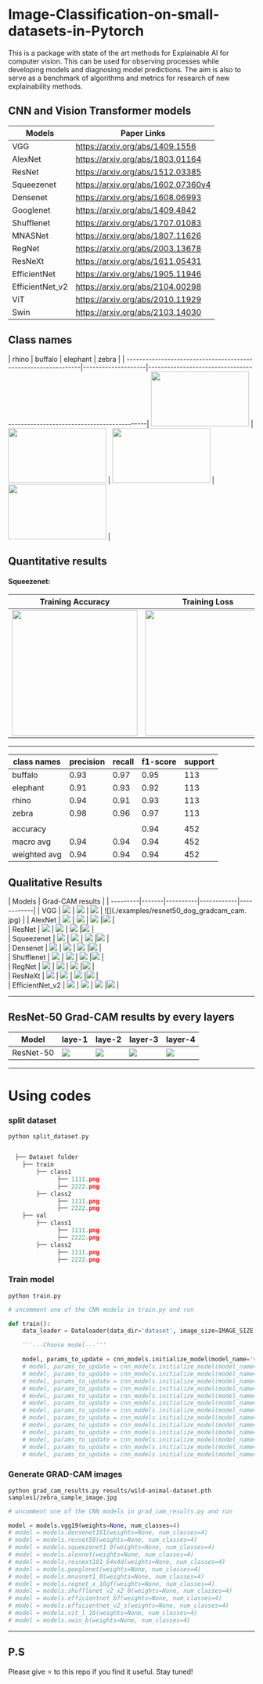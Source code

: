 # Image-Classification-on-small-datasets-in-Pytorch
This is a package with state of the art methods for Explainable AI for computer vision.
This can be used for observing processes while developing models and diagnosing model predictions.
The aim is also to serve as a benchmark of algorithms and metrics for research of new explainability methods.

## CNN and Vision Transformer models
| Models             | Paper Links                                                                                                                 |
|--------------------|-----------------------------------------------------------------------------------------------------------------------------|
| VGG                | https://arxiv.org/abs/1409.1556                                                                                             |
| AlexNet            | https://arxiv.org/abs/1803.01164                                                                                            |
| ResNet             | https://arxiv.org/abs/1512.03385                                                                                            |
| Squeezenet         | https://arxiv.org/abs/1602.07360v4                                                                                          |
| Densenet           | https://arxiv.org/abs/1608.06993                                                                                            |
| Googlenet          | https://arxiv.org/abs/1409.4842                                                                                             |
| Shufflenet         | https://arxiv.org/abs/1707.01083                                                                                            |
| MNASNet            | https://arxiv.org/abs/1807.11626                                                                                            |
| RegNet             | https://arxiv.org/abs/2003.13678                                                                                            |
| ResNeXt            | https://arxiv.org/abs/1611.05431                                                                                            |
| EfficientNet       | https://arxiv.org/abs/1905.11946                                                                                            |
| EfficientNet_v2    | https://arxiv.org/abs/2104.00298                                                                                            |
| ViT                | https://arxiv.org/abs/2010.11929                                                                                            |
| Swin               | https://arxiv.org/abs/2103.14030                                                                                            |

## Class names

| rhino | buffalo | elephant | zebra |
| ---------------------------------------------------------------|--------------------|-----------------------------------------------------------------------------|
 <img src="https://github.com/jacobgil/pytorch-grad-cam/blob/master/examples/dog.jpg?raw=true" width="200" height="112"> | <img src="https://github.com/jacobgil/pytorch-grad-cam/blob/master/examples/cat.jpg?raw=true" width="200" height="112"> | <img src="https://github.com/jacobgil/pytorch-grad-cam/blob/master/examples/cam_gb_dog.jpg?raw=true" width="200" height="112"> | <img src="https://github.com/jacobgil/pytorch-grad-cam/blob/master/examples/cam_gb_dog.jpg?raw=true" width="200" height="112"> |

## Quantitative results
#### Squeezenet:
| Training Accuracy | Training Loss | Confusion Matrix |
| -----------------|-----------------------|-----------------|
| <img src="./examples/both_detection.png" width="256" height="256"> | <img src="./examples/cars_segmentation.png" width="256" height="256"> |<img src="./examples/cars_segmentation.png" width="256" height="256"> |

------------

| class names | precision | recall | f1-score | support |
| ------------|-----------|--------|----------|---------|
| buffalo     |   0.93    |  0.97  |  0.95    |   113   |
| elephant    |   0.91    |  0.93  |  0.92    |   113   |
| rhino       |   0.94    |  0.91  |  0.93    |   113   |
| zebra       |   0.98    |  0.96  |  0.97    |   113   |
||
| accuracy    |           |        |  0.94    |   452   |
| macro avg   |   0.94    |  0.94  |  0.94    |   452   |
| weighted avg|   0.94    |  0.94  |  0.94    |   452   |

## Qualitative Results

| Models  |            Grad-CAM results                 |
| ---------|-------|----------|------------|------------|
| VGG             | ![](./examples/resnet50_dog_gradcam_cam.jpg) | ![](./examples/resnet50_dog_gradcam_cam.jpg) | ![](./examples/resnet50_dog_gradcam_cam.jpg) | ![](./examples/resnet50_dog_gradcam_cam.
jpg) |
| AlexNet         | ![](./examples/resnet50_dog_gradcam_cam.jpg) | ![](./examples/resnet50_dog_gradcam_cam.jpg) | ![](./examples/resnet50_dog_gradcam_cam.jpg) |![](./examples/resnet50_dog_gradcam_cam.jpg) |                                                                                        
| ResNet          | ![](./examples/resnet50_dog_gradcam_cam.jpg) | ![](./examples/resnet50_dog_gradcam_cam.jpg) | ![](./examples/resnet50_dog_gradcam_cam.jpg) |![](./examples/resnet50_dog_gradcam_cam.jpg) |                                                                                          
| Squeezenet      | ![](./examples/resnet50_dog_gradcam_cam.jpg) | ![](./examples/resnet50_dog_gradcam_cam.jpg) | ![](./examples/resnet50_dog_gradcam_cam.jpg) |![](./examples/resnet50_dog_gradcam_cam.jpg) |                                                                                       
| Densenet        | ![](./examples/resnet50_dog_gradcam_cam.jpg) | ![](./examples/resnet50_dog_gradcam_cam.jpg) | ![](./examples/resnet50_dog_gradcam_cam.jpg) |![](./examples/resnet50_dog_gradcam_cam.jpg) |                                                                                           
| Shufflenet      | ![](./examples/resnet50_dog_gradcam_cam.jpg) | ![](./examples/resnet50_dog_gradcam_cam.jpg) | ![](./examples/resnet50_dog_gradcam_cam.jpg) |![](./examples/resnet50_dog_gradcam_cam.jpg) |                                                                                          
| RegNet          | ![](./examples/resnet50_dog_gradcam_cam.jpg) | ![](./examples/resnet50_dog_gradcam_cam.jpg) | ![](./examples/resnet50_dog_gradcam_cam.jpg) |![](./examples/resnet50_dog_gradcam_cam.jpg) |                                                                                           
| ResNeXt         | ![](./examples/resnet50_dog_gradcam_cam.jpg) | ![](./examples/resnet50_dog_gradcam_cam.jpg) | ![](./examples/resnet50_dog_gradcam_cam.jpg) |![](./examples/resnet50_dog_gradcam_cam.jpg) |                                                                                           
| EfficientNet_v2 | ![](./examples/resnet50_dog_gradcam_cam.jpg) | ![](./examples/resnet50_dog_gradcam_cam.jpg) | ![](./examples/resnet50_dog_gradcam_cam.jpg) |![](./examples/resnet50_dog_gradcam_cam.jpg) |                                                                                           



----------
## ResNet-50 Grad-CAM results by every layers
| Model     | laye-1 | laye-2 | layer-3 | layer-4 |
| --------- |--------|--------|---------|---------|
| ResNet-50 | ![](./examples/resnet50_dog_gradcam_cam.jpg) | ![](./examples/resnet50_dog_gradcam_cam.jpg) | ![](./examples/resnet50_dog_gradcam_cam.jpg) |![](./examples/resnet50_dog_gradcam_cam.jpg) |

----------

# Using codes

### split dataset
`python split_dataset.py`

```python

  ├── Dataset folder 
    ├── train
        ├── class1
              ├── 1111.png
              ├── 2222.png
        ├── class2
              ├── 1111.png
              ├── 2222.png
    ├── val
        ├── class1
              ├── 1111.png
              ├── 2222.png
        ├── class2
              ├── 1111.png
              ├── 2222.png
```

### Train model
`python train.py`

```python
# uncomment one of the CNN models in train.py and run 

def train():
    data_loader = Dataloader(data_dir='dataset', image_size=IMAGE_SIZE, batch_size=32)

    '''---Choose model---'''

    model, params_to_update = cnn_models.initialize_model(model_name='vgg', num_classes=4, feature_extract=True)
    # model, params_to_update = cnn_models.initialize_model(model_name='densenet', num_classes=4, feature_extract=True)
    # model, params_to_update = cnn_models.initialize_model(model_name='resnet', num_classes=4, feature_extract=True)
    # model, params_to_update = cnn_models.initialize_model(model_name='squeezenet', num_classes=4, feature_extract=True)
    # model, params_to_update = cnn_models.initialize_model(model_name='alexnet', num_classes=4, feature_extract=True)
    # model, params_to_update = cnn_models.initialize_model(model_name='resnext', num_classes=4, feature_extract=True)
    # model, params_to_update = cnn_models.initialize_model(model_name='googlenet', num_classes=4, feature_extract=True)
    # model, params_to_update = cnn_models.initialize_model(model_name='mnasnet', num_classes=4, feature_extract=True)
    # model, params_to_update = cnn_models.initialize_model(model_name='regnet', num_classes=4, feature_extract=True)
    # model, params_to_update = cnn_models.initialize_model(model_name='shufflenet', num_classes=4, feature_extract=True)
    # model, params_to_update = cnn_models.initialize_model(model_name='efficientnet_b7', num_classes=4, feature_extract=True)
    # model, params_to_update = cnn_models.initialize_model(model_name='efficientnet_v2', num_classes=4, feature_extract=True)
    # model, params_to_update = cnn_models.initialize_model(model_name='ViT', num_classes=4, feature_extract=True)
    # model, params_to_update = cnn_models.initialize_model(model_name='Swin', num_classes=4, feature_extract=True)
```

### Generate GRAD-CAM images
`python grad_cam_results.py results/wild-animal-dataset.pth samples1/zebra_sample_image.jpg`

```python
# uncomment one of the CNN models in grad_cam_results.py and run 

model = models.vgg19(weights=None, num_classes=4)
# model = models.densenet161(weights=None, num_classes=4)
# model = models.resnet50(weights=None, num_classes=4)
# model = models.squeezenet1_0(weights=None, num_classes=4)
# model = models.alexnet(weights=None, num_classes=4)
# model = models.resnext101_64x4d(weights=None, num_classes=4)
# model = models.googlenet(weights=None, num_classes=4)
# model = models.mnasnet1_0(weights=None, num_classes=4)
# model = models.regnet_x_16gf(weights=None, num_classes=4)
# model = models.shufflenet_v2_x2_0(weights=None, num_classes=4)
# model = models.efficientnet_b7(weights=None, num_classes=4)
# model = models.efficientnet_v2_s(weights=None, num_classes=4)
# model = models.vit_l_16(weights=None, num_classes=4)
# model = models.swin_b(weights=None, num_classes=4)
```

----------

## P.S
Please give ⭐ to this repo if you find it useful. Stay tuned!
